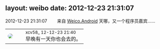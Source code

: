 layout: weibo
date: 2012-12-23 21:31:07
---
<meta name="referrer" content="no-referrer" />

2012-12-23 21:31:07  &nbsp;&nbsp;&nbsp;&nbsp;&nbsp;&nbsp; 来自 <a href="http://app.weibo.com/t/feed/l4RWD" rel="nofollow">Weico.Android</a>
天哪，又一个程序员嘉宾…… ​​​

<table style="width: 100%;">
  <tr>
    <td style="width: 40px;"><img style="border-radius:50%" src="https://tva3.sinaimg.cn/crop.0.0.1242.1242.50/801f7e9ajw8f3peekcgoqj20yi0yidg9.jpg?KID=imgbed,tva&Expires=1624465746&ssig=0z50lzkiQX"></td>
    <td colspan="2"><small>xcv58_ 12-12-23 21:40</small><br/>早晚有一天你也会去的。</td>
  </tr>
</table>
